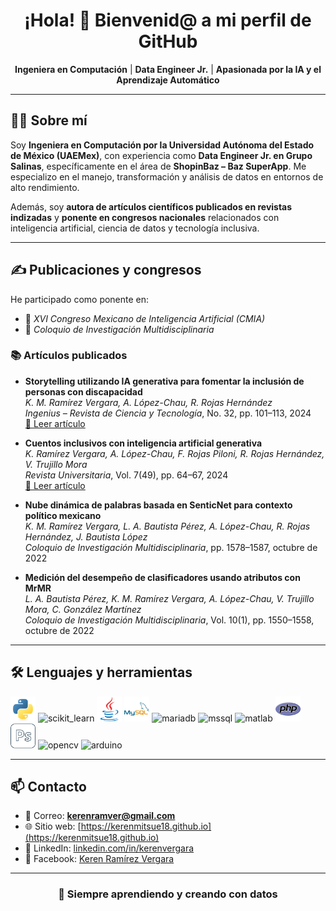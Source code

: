 <h1 align="center">¡Hola! 👋 Bienvenid@ a mi perfil de GitHub</h1>

<p align="center">
  <strong>Ingeniera en Computación</strong> | <strong>Data Engineer Jr.</strong> | <strong>Apasionada por la IA y el Aprendizaje Automático</strong>
</p>

---

## 👩‍💻 Sobre mí

Soy **Ingeniera en Computación por la Universidad Autónoma del Estado de México (UAEMex)**, con experiencia como **Data Engineer Jr. en Grupo Salinas**, específicamente en el área de **ShopinBaz – Baz SuperApp**. Me especializo en el manejo, transformación y análisis de datos en entornos de alto rendimiento.

Además, soy **autora de artículos científicos publicados en revistas indizadas** y **ponente en congresos nacionales** relacionados con inteligencia artificial, ciencia de datos y tecnología inclusiva.

---

## ✍️ Publicaciones y congresos

He participado como ponente en:

- 🤖 *XVI Congreso Mexicano de Inteligencia Artificial (CMIA)*
- 🧠 *Coloquio de Investigación Multidisciplinaria*

### 📚 Artículos publicados

- **Storytelling utilizando IA generativa para fomentar la inclusión de personas con discapacidad**  
  *K. M. Ramírez Vergara, A. López-Chau, R. Rojas Hernández*  
  *Ingenius – Revista de Ciencia y Tecnología*, No. 32, pp. 101–113, 2024  
  [📖 Leer artículo](https://doi.org/10.17163/ings.n32.2024.10)

- **Cuentos inclusivos con inteligencia artificial generativa**  
  *K. Ramírez Vergara, A. López-Chau, F. Rojas Piloni, R. Rojas Hernández, V. Trujillo Mora*  
  *Revista Universitaria*, Vol. 7(49), pp. 64–67, 2024  
  [📖 Leer artículo](https://revistauniversitaria.uaemex.mx/article/view/23074)

- **Nube dinámica de palabras basada en SenticNet para contexto político mexicano**  
  *K. M. Ramírez Vergara, L. A. Bautista Pérez, A. López-Chau, R. Rojas Hernández, J. Bautista López*  
  *Coloquio de Investigación Multidisciplinaria*, pp. 1578–1587, octubre de 2022

- **Medición del desempeño de clasificadores usando atributos con MrMR**  
  *L. A. Bautista Pérez, K. M. Ramírez Vergara, A. López-Chau, V. Trujillo Mora, C. González Martínez*  
  *Coloquio de Investigación Multidisciplinaria*, Vol. 10(1), pp. 1550–1558, octubre de 2022

---

## 🛠️ Lenguajes y herramientas

<p align="left">
  <img src="https://raw.githubusercontent.com/devicons/devicon/master/icons/python/python-original.svg" alt="python" width="40" height="40"/>
  <img src="https://upload.wikimedia.org/wikipedia/commons/0/05/Scikit_learn_logo_small.svg" alt="scikit_learn" width="40" height="40"/>
  <img src="https://raw.githubusercontent.com/devicons/devicon/master/icons/java/java-original.svg" alt="java" width="40" height="40"/>
  <img src="https://raw.githubusercontent.com/devicons/devicon/master/icons/mysql/mysql-original-wordmark.svg" alt="mysql" width="40" height="40"/>
  <img src="https://www.vectorlogo.zone/logos/mariadb/mariadb-icon.svg" alt="mariadb" width="40" height="40"/>
  <img src="https://www.svgrepo.com/show/303229/microsoft-sql-server-logo.svg" alt="mssql" width="40" height="40"/>
  <img src="https://upload.wikimedia.org/wikipedia/commons/2/21/Matlab_Logo.png" alt="matlab" width="40" height="40"/>
  <img src="https://raw.githubusercontent.com/devicons/devicon/master/icons/php/php-original.svg" alt="php" width="40" height="40"/>
  <img src="https://raw.githubusercontent.com/devicons/devicon/master/icons/photoshop/photoshop-line.svg" alt="photoshop" width="40" height="40"/>
  <img src="https://www.vectorlogo.zone/logos/opencv/opencv-icon.svg" alt="opencv" width="40" height="40"/>
  <img src="https://cdn.worldvectorlogo.com/logos/arduino-1.svg" alt="arduino" width="40" height="40"/>
</p>

---

## 📫 Contacto

- 📧 Correo: **kerenramver@gmail.com**
- 🌐 Sitio web: [https://kerenmitsue18.github.io](https://kerenmitsue18.github.io)
- 💼 LinkedIn: [linkedin.com/in/kerenvergara](https://linkedin.com/in/kerenvergara)
- 📘 Facebook: [Keren Ramírez Vergara](https://facebook.com/kerenramirezvergara)

---

<h3 align="center">🚀 Siempre aprendiendo y creando con datos</h3>

